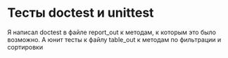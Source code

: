 # Тесты doctest и unittest
Я написал doctest в файле report_out к методам, к которым это было возможно.
А юнит тесты к файлу table_out к методам по фильтрации и сортировки

